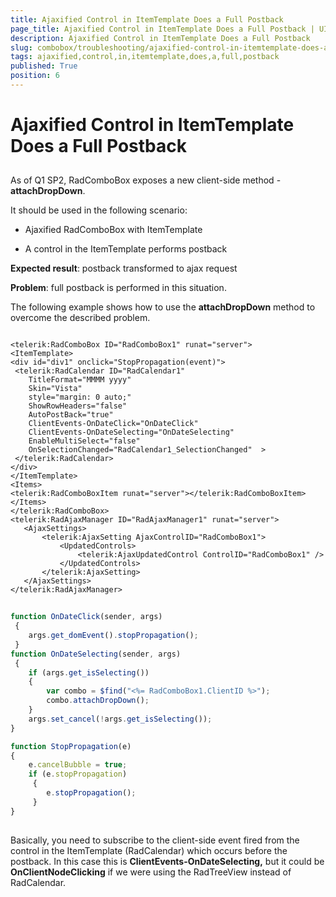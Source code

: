 ```yaml
---
title: Ajaxified Control in ItemTemplate Does a Full Postback
page_title: Ajaxified Control in ItemTemplate Does a Full Postback | UI for ASP.NET AJAX Documentation
description: Ajaxified Control in ItemTemplate Does a Full Postback
slug: combobox/troubleshooting/ajaxified-control-in-itemtemplate-does-a-full-postback
tags: ajaxified,control,in,itemtemplate,does,a,full,postback
published: True
position: 6
---
```


# Ajaxified Control in ItemTemplate Does a Full Postback



## 

As of Q1 SP2, RadComboBox exposes a new client-side method - **attachDropDown**.

It should be used in the following scenario:

* Ajaxified RadComboBox with ItemTemplate

* A control in the ItemTemplate performs postback

**Expected result**: postback transformed to ajax request

**Problem**: full postback is performed in this situation.

The following example shows how to use the **attachDropDown** method to overcome the described problem.

````ASPNET

<telerik:RadComboBox ID="RadComboBox1" runat="server">
<ItemTemplate>
<div id="div1" onclick="StopPropagation(event)">
 <telerik:RadCalendar ID="RadCalendar1"
	TitleFormat="MMMM yyyy"
	Skin="Vista"
	style="margin: 0 auto;"
	ShowRowHeaders="false"
	AutoPostBack="true"
	ClientEvents-OnDateClick="OnDateClick"  
	ClientEvents-OnDateSelecting="OnDateSelecting"
	EnableMultiSelect="false"
	OnSelectionChanged="RadCalendar1_SelectionChanged"  >
 </telerik:RadCalendar>
</div>
</ItemTemplate>
<Items>
<telerik:RadComboBoxItem runat="server"></telerik:RadComboBoxItem>
</Items>
</telerik:RadComboBox>
<telerik:RadAjaxManager ID="RadAjaxManager1" runat="server">
   <AjaxSettings>
	   <telerik:AjaxSetting AjaxControlID="RadComboBox1">
		   <UpdatedControls>
			   <telerik:AjaxUpdatedControl ControlID="RadComboBox1" />
		   </UpdatedControls>
	   </telerik:AjaxSetting>
   </AjaxSettings>
</telerik:RadAjaxManager> 

````



````JavaScript
	
function OnDateClick(sender, args) 
 {
	args.get_domEvent().stopPropagation();
 }
function OnDateSelecting(sender, args)
 {
	if (args.get_isSelecting()) 
	{
		var combo = $find("<%= RadComboBox1.ClientID %>");
		combo.attachDropDown();
	}
	args.set_cancel(!args.get_isSelecting());
}

function StopPropagation(e) 
{
	e.cancelBubble = true;
	if (e.stopPropagation)
	 {
		e.stopPropagation();
	 } 
}
	
````



Basically, you need to subscribe to the client-side event fired from the control in the ItemTemplate (RadCalendar) which occurs before the postback. In this case this is **ClientEvents-OnDateSelecting,** but it could be **OnClientNodeClicking** if we were using the RadTreeView instead of RadCalendar.
